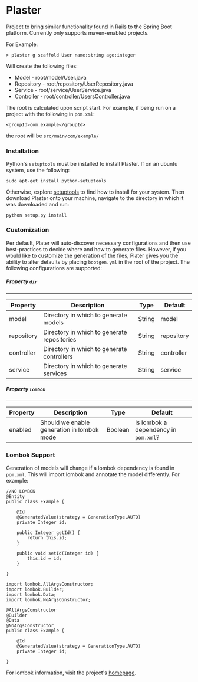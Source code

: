 # Plaster

Project to bring similar functionality found in Rails to the Spring Boot platform. Currently only supports maven-enabled projects.

For Example:

    > plaster g scaffold User name:string age:integer

Will create the following files:
* Model - root/model/User.java
* Repository - root/repository/UserRepository.java
* Service - root/service/UserService.java
* Controller - root/controller/UsersController.java

The root is calculated upon script start. For example, if being run on a project with the following in `pom.xml`:

    <groupId>com.example</groupId>

the root will be `src/main/com/example/`

### Installation
Python's `setuptools` must be installed to install Plaster. If on an ubuntu system, use the following:
    
    sudo apt-get install python-setuptools
    
Otherwise, explore [setuptools](https://pypi.python.org/pypi/setuptools) to find how to install for your system.
Then download Plaster onto your machine, navigate to the directory in which it was downloaded and run:
    
    python setup.py install
    

### Customization
Per default, Plater will auto-discover necessary configurations and then use best-practices to decide
where and how to generate files. However, if you would like to customize the generation of the files, Plater
gives you the ability to alter defaults by placing `bootgen.yml` in the root of the project. The following configurations
are supported:

##### Property `dir`
----
| Property     	| Description                                 	| Type   	| Default                               |
|--------------	|---------------------------------------------	|--------	|----------                             |
| model      	| Directory in which to generate models       	| String 	| model                                 |
| repository 	| Directory in which to generate repositories 	| String 	| repository                            |
| controller 	| Directory in which to generate controllers  	| String 	| controller                            |
| service    	| Directory in which to generate services     	| String 	| service                               |

##### Property `lombok`
----
| Property       	| Description                                 	| Type   	| Default                               |
|----------------	|---------------------------------------------	|--------	|----------                             |
| enabled           | Should we enable generation in lombok mode   	| Boolean 	| Is lombok a dependency in `pom.xml`?  |


### Lombok Support
Generation of models will change if a lombok dependency is found in `pom.xml`. This will import lombok and annotate
the model differently. For example:

    //NO LOMBOK
    @Entity
    public class Example {

        @Id
        @GeneratedValue(strategy = GenerationType.AUTO)
        private Integer id;

        public Integer getId() {
            return this.id;
        }

        public void setId(Integer id) {
            this.id = id;
        }

    }
<!-- separate -->

    import lombok.AllArgsConstructor;
    import lombok.Builder;
    import lombok.Data;
    import lombok.NoArgsConstructor;

    @AllArgsConstructor
    @Builder
    @Data
    @NoArgsConstructor
    public class Example {

        @Id
        @GeneratedValue(strategy = GenerationType.AUTO)
        private Integer id;

    }

For lombok information, visit the project's [homepage](https://projectlombok.org/).

